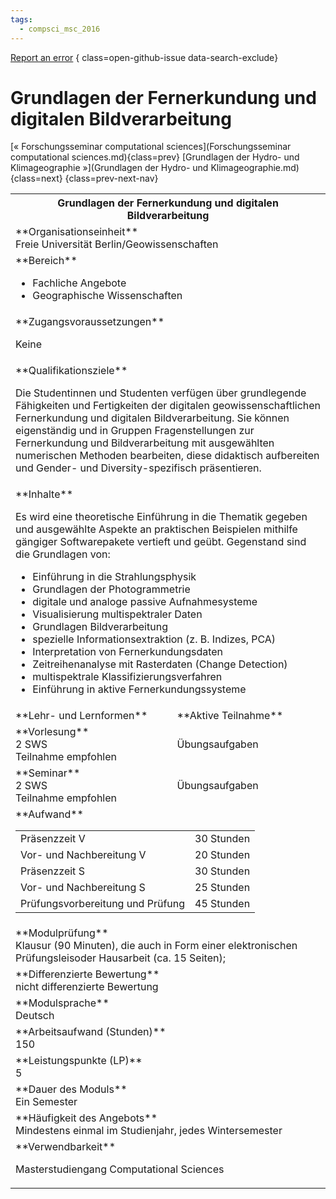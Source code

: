 ```yaml
---
tags:
  - compsci_msc_2016
---
```

[Report an error](https://github.com/SGSSGene/FUB-SUP/issues/new?title=Error%20in%20%22Grundlagen%20der%20Fernerkundung%20und%20digitalen%20Bildverarbeitung%22&body=There%20seems%20to%20be%20an%20error%20in%20module%20%22Grundlagen%20der%20Fernerkundung%20und%20digitalen%20Bildverarbeitung%22%2E%0A%0A%3CDescribe%20here%20a%20slightly%20more%20detailed%20description%20of%20what%20is%20wrong%3E&labels=bug)
{ class=open-github-issue data-search-exclude}

# Grundlagen der Fernerkundung und digitalen Bildverarbeitung

[« Forschungsseminar computational sciences](Forschungsseminar computational sciences.md){class=prev}
[Grundlagen der Hydro- und Klimageographie »](Grundlagen der Hydro- und Klimageographie.md){class=next}
{class=prev-next-nav}

<table markdown id="moduledesc">
<tr markdown class="moduledesc_head"><th colspan="2">Grundlagen der Fernerkundung und digitalen Bildverarbeitung </th></tr>
<tr markdown><td colspan="2">**Organisationseinheit**   <br>Freie Universität Berlin/Geowissenschaften</td></tr>

<tr markdown><td colspan="2">**Bereich**<br>


- Fachliche Angebote
- Geographische Wissenschaften

</td></tr>

<tr markdown><td colspan="2">**Zugangsvoraussetzungen** <br>

Keine


</td></tr>
<tr markdown><td colspan="2">**Qualifikationsziele**    <br>

Die Studentinnen und Studenten verfügen über grundlegende Fähigkeiten und
Fertigkeiten der digitalen geowissenschaftlichen Fernerkundung und digitalen
Bildverarbeitung. Sie können eigenständig und in Gruppen Fragenstellungen
zur Fernerkundung und Bildverarbeitung mit ausgewählten numerischen Methoden
bearbeiten, diese didaktisch aufbereiten und Gender- und
Diversity-spezifisch präsentieren.


</td></tr>
<tr markdown><td colspan="2">**Inhalte**                <br>

Es wird eine theoretische Einführung in die Thematik gegeben und ausgewählte
Aspekte an praktischen Beispielen mithilfe gängiger Softwarepakete vertieft
und geübt. Gegenstand sind die Grundlagen von:

- Einführung in die Strahlungsphysik
- Grundlagen der Photogrammetrie
- digitale und analoge passive Aufnahmesysteme
- Visualisierung multispektraler Daten
- Grundlagen Bildverarbeitung
- spezielle Informationsextraktion (z. B. Indizes, PCA)
- Interpretation von Fernerkundungsdaten
- Zeitreihenanalyse mit Rasterdaten (Change Detection)
- multispektrale Klassifizierungsverfahren
- Einführung in aktive Fernerkundungssysteme


</td></tr>

<tr markdown><td>**Lehr- und Lernformen**</td><td>**Aktive Teilnahme**</td></tr>
<tr markdown><td> **Vorlesung** <br>2 SWS <br> Teilnahme empfohlen</td><td>

Übungsaufgaben
</td></tr>
<tr markdown><td> **Seminar** <br>2 SWS <br> Teilnahme empfohlen</td><td>

Übungsaufgaben
</td></tr>
<tr markdown><td colspan="2">**Aufwand**                <br>
<table class="aufwand_table">
<tr><td>Präsenzzeit V</td><td>30 Stunden</td></tr>
<tr><td>Vor- und Nachbereitung V</td><td>20 Stunden</td></tr>
<tr><td>Präsenzzeit S</td><td>30 Stunden</td></tr>
<tr><td>Vor- und Nachbereitung S</td><td>25 Stunden</td></tr>
<tr><td>Prüfungsvorbereitung und Prüfung</td><td>45 Stunden</td></tr>
</table>

</td></tr>
<tr markdown><td colspan="2">**Modulprüfung**             <br>Klausur (90 Minuten), die auch in Form einer elektronischen Prüfungsleisoder
Hausarbeit (ca. 15 Seiten);


</td></tr>
<tr markdown><td colspan="2">**Differenzierte Bewertung** <br>nicht differenzierte Bewertung

</td></tr>
<tr markdown><td colspan="2">**Modulsprache**             <br>Deutsch</td></tr>
<tr markdown><td colspan="2">**Arbeitsaufwand (Stunden)** <br>150</td></tr>
<tr markdown><td colspan="2">**Leistungspunkte (LP)**     <br>5</td></tr>
<tr markdown><td colspan="2">**Dauer des Moduls**         <br>Ein Semester</td></tr>
<tr markdown><td colspan="2">**Häufigkeit des Angebots**  <br>Mindestens einmal im Studienjahr, jedes Wintersemester</td></tr>
<tr markdown><td colspan="2">**Verwendbarkeit**           <br>

Masterstudiengang Computational Sciences


</td></tr>


</table>
